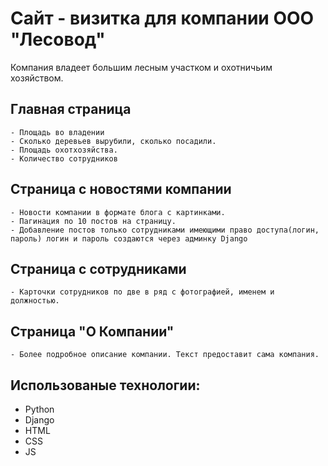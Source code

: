 # Сайт - визитка для компании ООО "Лесовод"
 Компания владеет большим лесным участком и охотничьим хозяйством.

## Главная страница
    - Площадь во владении
    - Сколько деревьев вырубили, сколько посадили.
    - Площадь охотхозяйства.
    - Количество сотрудников

## Страница с новостями компании
    - Новости компании в формате блога с картинками.
    - Пагинация по 10 постов на страницу.
    - Добавление постов только сотрудниками имеющими право доступа(логин, пароль) логин и пароль создаются через админку Django

## Страница с сотрудниками
    - Карточки сотрудников по две в ряд с фотографией, именем и должностью.

## Страница "О Компании"
    - Более подробное описание компании. Текст предоставит сама компания.

## Использованые технологии:
   - Python
   - Django
   - HTML
   - CSS
   - JS
